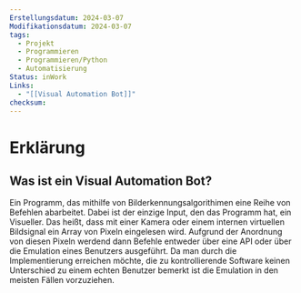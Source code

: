 ```yaml
---
Erstellungsdatum: 2024-03-07
Modifikationsdatum: 2024-03-07
tags:
  - Projekt
  - Programmieren
  - Programmieren/Python
  - Automatisierung
Status: inWork
Links:
  - "[[Visual Automation Bot]]"
checksum:
---
```


# Erklärung

## Was ist ein Visual Automation Bot?

Ein Programm, das mithilfe von Bilderkennungsalgorithimen  eine Reihe von Befehlen abarbeitet.
Dabei ist der einzige Input, den das Programm hat, ein Visueller.
Das heißt, dass mit einer Kamera oder einem internen virtuellen Bildsignal ein Array von Pixeln eingelesen wird.
Aufgrund der Anordnung von diesen Pixeln werdend dann Befehle entweder über eine API oder über die Emulation eines Benutzers ausgeführt.
Da man durch die Implementierung erreichen möchte, die zu kontrollierende Software keinen Unterschied zu einem echten Benutzer bemerkt ist die Emulation in den meisten Fällen vorzuziehen.
